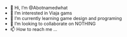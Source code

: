 - 👋 Hi, I’m @Abotnamedwhat
- 👀 I’m interested in Viaja gams 
- 🌱 I’m currently learning game design and programing
- 💞️ I’m looking to collaborate on NOTHING
- 📫 How to reach me ...

<!---
Abotnamedwhat/Abotnamedwhat is a ✨ special ✨ repository because its `README.md` (this file) appears on your GitHub profile.
You can click the Preview link to take a look at your changes.
--->
